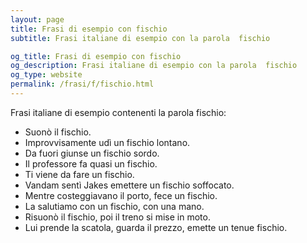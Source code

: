 ```yaml
---
layout: page
title: Frasi di esempio con fischio 
subtitle: Frasi italiane di esempio con la parola  fischio

og_title: Frasi di esempio con fischio 
og_description: Frasi italiane di esempio con la parola  fischio
og_type: website
permalink: /frasi/f/fischio.html
---
```


Frasi italiane di esempio contenenti la parola fischio:


- Suonò il fischio.
- Improvvisamente udì un fischio lontano.
- Da fuori giunse un fischio sordo.
- Il professore fa quasi un fischio.
- Ti viene da fare un fischio.
- Vandam sentì Jakes emettere un fischio soffocato.
- Mentre costeggiavano il porto, fece un fischio.
- La salutiamo con un fischio, con una mano.
- Risuonò il fischio, poi il treno si mise in moto.
- Lui prende la scatola, guarda il prezzo, emette un tenue fischio.
